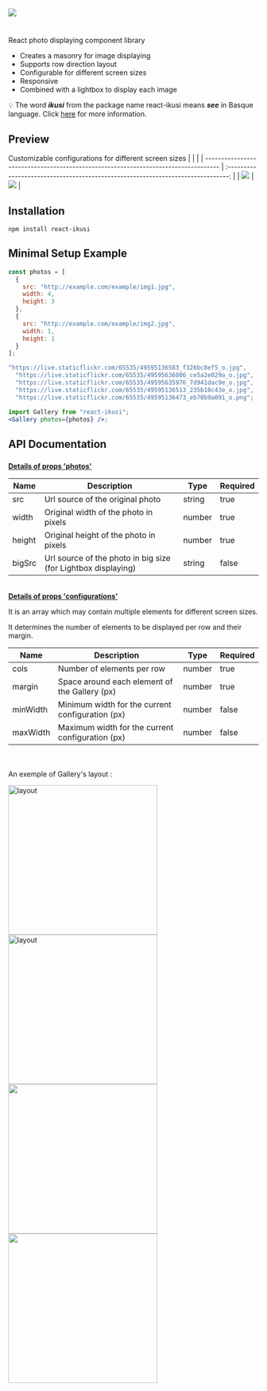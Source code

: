 #

<img src="https://live.staticflickr.com//65535//49596034956_0cd35c0db4_o.png" />

#

React photo displaying component library

- Creates a masonry for image displaying
- Supports row direction layout
- Configurable for different screen sizes
- Responsive
- Combined with a lightbox to display each image

:bulb: The word **_ikusi_** from the package name react-ikusi means **_see_** in Basque language.
Click [here](https://en.wikipedia.org/wiki/Basque_language) for more information.

## Preview

Customizable configurations for different screen sizes
| | |
| ---------------------------------------------------------------------------------- | :------------------------------------------------------------------------------: |
| <img src="https:\/\/live.staticflickr.com\/65535\/49596351782_fbf41d588f_o.jpg" /> | <img src="https://live.staticflickr.com//65535//49595603383_d76c9a0d9a_o.png" /> |

## Installation

```
npm install react-ikusi
```

## Minimal Setup Example

```jsx
const photos = [
  {
    src: "http://example.com/example/img1.jpg",
    width: 4,
    height: 3
  },
  {
    src: "http://example.com/example/img2.jpg",
    width: 1,
    height: 1
  }
];

"https://live.staticflickr.com/65535/49595136583_f326bc8ef5_o.jpg",
  "https://live.staticflickr.com/65535/49595636006_ce5a2e029a_o.jpg",
  "https://live.staticflickr.com/65535/49595635976_7d941dac9e_o.jpg",
  "https://live.staticflickr.com/65535/49595136513_235b10c43e_o.jpg",
  "https://live.staticflickr.com/65535/49595136473_eb70b9a091_o.png";

import Gallery from "react-ikusi";
<Gallery photos={photos} />;
```

## API Documentation

###

<ins>**Details of props 'photos'**</ins>

| Name   | Description                                                   | Type   | Required |
| ------ | ------------------------------------------------------------- | ------ | -------- |
| src    | Url source of the original photo                              | string | true     |
| width  | Original width of the photo in pixels                         | number | true     |
| height | Original height of the photo in pixels                        | number | true     |
| bigSrc | Url source of the photo in big size (for Lightbox displaying) | string | false    |

\
<ins>**Details of props 'configurations'**</ins>

It is an array which may contain multiple elements for different screen sizes.

It determines the number of elements to be displayed per row and their margin.

| Name     | Description                                      | Type   | Required |
| -------- | ------------------------------------------------ | ------ | -------- |
| cols     | Number of elements per row                       | number | true     |
| margin   | Space around each element of the Gallery (px)    | number | true     |
| minWidth | Minimum width for the current configuration (px) | number | false    |
| maxWidth | Maximum width for the current configuration (px) | number | false    |

\
\
An exemple of Gallery's layout :

<img src="https://live.staticflickr.com//65535//49595136583_f326bc8ef5_o.jpg" width="300" alt="layout"/>

<img src="https://live.staticflickr.com//65535//49595636006_ce5a2e029a_o.jpg" width="300" alt="layout"/>
<img src="https:\/\/live.staticflickr.com\/65535\/49595635976_7d941dac9e_o.jpg" width="300"/>
<img src="https:\/\/live.staticflickr.com\/65535\/49595136513_235b10c43e_o.jpg" width="300"/>
